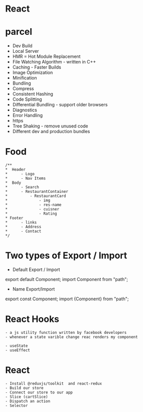 # React

# parcel

-   Dev Build
-   Local Server
-   HMR = Hot Module Replacement
-   File Watching Algorithm - written in C++
-   Caching - Faster Builds
-   Image Optimization
-   Minification
-   Bundling
-   Compress
-   Consistent Hashing
-   Code Splitting
-   Differential Bundling - support older browsers
-   Diagnostics
-   Error Handling
-   https
-   Tree Shaking - remove unused code
-   Different dev and production bundles

#  Food

    /**
    *  Header
    *      - Logo
    *      - Nav Items
    *  Body
    *      - Search
    *      - RestaurantContainer
    *          - RestaurantCard
    *              - img
    *              - res-name
    *              - cuisner
    *              - Rating
    * Footer
    *      - links
    *      - Address
    *      - Contact
    */

# Two types of Export / Import

-   Default Export / Import

export default Component;
import Component from "path";

-   Name Export/Import

export const Component;
import {Component} from "path";

# React Hooks

    - a js utility function written by facebook developers
    - whenever a state varible change reac renders my component

    - useState
    - useEffect

# React

    - Install @reduxjs/toolkit  and react-redux
    - Build our store
    - Connect our store to our app
    - Slice (cartSlice)
    - Dispatch an action
    - Selector
